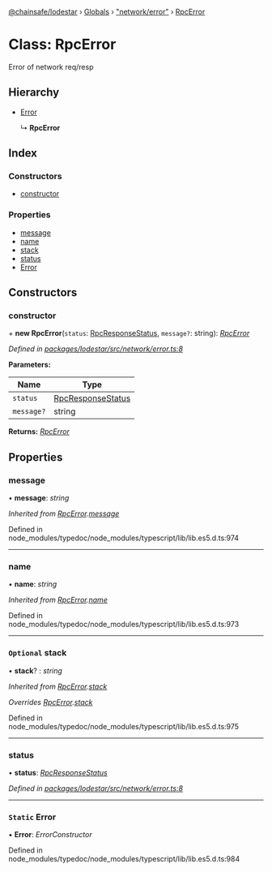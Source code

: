 [@chainsafe/lodestar](../README.md) › [Globals](../globals.md) › ["network/error"](../modules/_network_error_.md) › [RpcError](_network_error_.rpcerror.md)

# Class: RpcError

Error of network req/resp

## Hierarchy

* [Error](_network_error_.rpcerror.md#static-error)

  ↳ **RpcError**

## Index

### Constructors

* [constructor](_network_error_.rpcerror.md#constructor)

### Properties

* [message](_network_error_.rpcerror.md#message)
* [name](_network_error_.rpcerror.md#name)
* [stack](_network_error_.rpcerror.md#optional-stack)
* [status](_network_error_.rpcerror.md#status)
* [Error](_network_error_.rpcerror.md#static-error)

## Constructors

###  constructor

\+ **new RpcError**(`status`: [RpcResponseStatus](../enums/_constants_network_.rpcresponsestatus.md), `message?`: string): *[RpcError](_network_error_.rpcerror.md)*

*Defined in [packages/lodestar/src/network/error.ts:8](https://github.com/ChainSafe/lodestar/blob/1c1c1df91/packages/lodestar/src/network/error.ts#L8)*

**Parameters:**

Name | Type |
------ | ------ |
`status` | [RpcResponseStatus](../enums/_constants_network_.rpcresponsestatus.md) |
`message?` | string |

**Returns:** *[RpcError](_network_error_.rpcerror.md)*

## Properties

###  message

• **message**: *string*

*Inherited from [RpcError](_network_error_.rpcerror.md).[message](_network_error_.rpcerror.md#message)*

Defined in node_modules/typedoc/node_modules/typescript/lib/lib.es5.d.ts:974

___

###  name

• **name**: *string*

*Inherited from [RpcError](_network_error_.rpcerror.md).[name](_network_error_.rpcerror.md#name)*

Defined in node_modules/typedoc/node_modules/typescript/lib/lib.es5.d.ts:973

___

### `Optional` stack

• **stack**? : *string*

*Inherited from [RpcError](_network_error_.rpcerror.md).[stack](_network_error_.rpcerror.md#optional-stack)*

*Overrides [RpcError](_network_error_.rpcerror.md).[stack](_network_error_.rpcerror.md#optional-stack)*

Defined in node_modules/typedoc/node_modules/typescript/lib/lib.es5.d.ts:975

___

###  status

• **status**: *[RpcResponseStatus](../enums/_constants_network_.rpcresponsestatus.md)*

*Defined in [packages/lodestar/src/network/error.ts:8](https://github.com/ChainSafe/lodestar/blob/1c1c1df91/packages/lodestar/src/network/error.ts#L8)*

___

### `Static` Error

▪ **Error**: *ErrorConstructor*

Defined in node_modules/typedoc/node_modules/typescript/lib/lib.es5.d.ts:984

